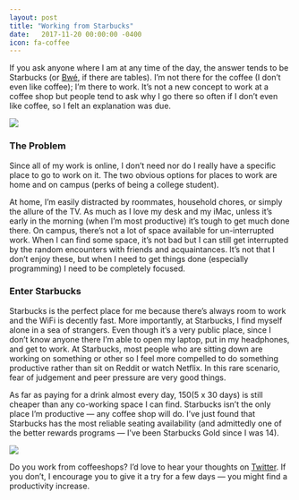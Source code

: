 ```yaml
---
layout: post
title: "Working from Starbucks"
date:   2017-11-20 00:00:00 -0400
icon: fa-coffee
---
```


If you ask anyone where I am at any time of the day, the answer tends to be Starbucks (or [Bwé](https://www.instagram.com/bwekafe/?hl=en), if there are tables). I’m not there for the coffee (I don’t even like coffee); I’m there to work. It’s not a new concept to work at a coffee shop but people tend to ask why I go there so often if I don’t even like coffee, so I felt an explanation was due.

![](https://cdn-images-1.medium.com/max/1600/1*LBSzL8XKgJrks_vZaxm6hQ.jpeg)

### The Problem

Since all of my work is online, I don’t need nor do I really have a specific place to go to work on it. The two obvious options for places to work are home and on campus (perks of being a college student).

At home, I’m easily distracted by roommates, household chores, or simply the allure of the TV. As much as I love my desk and my iMac, unless it’s early in the morning (when I’m most productive) it’s tough to get much done there. On campus, there’s not a lot of space available for un-interrupted work. When I can find some space, it’s not bad but I can still get interrupted by the random encounters with friends and acquaintances. It’s not that I don’t enjoy these, but when I need to get things done (especially programming) I need to be completely focused.

### Enter Starbucks

Starbucks is the perfect place for me because there’s always room to work and the WiFi is decently fast. More importantly, at Starbucks, I find myself alone in a sea of strangers. Even though it’s a very public place, since I don’t know anyone there I’m able to open my laptop, put in my headphones, and get to work. At Starbucks, most people who are sitting down are working on something or other so I feel more compelled to do something productive rather than sit on Reddit or watch Netflix. In this rare scenario, fear of judgement and peer pressure are very good things.

As far as paying for a drink almost every day, $150 ($5 x 30 days) is still cheaper than any co-working space I can find. Starbucks isn’t the only place I’m productive — any coffee shop will do. I’ve just found that Starbucks has the most reliable seating availability (and admittedly one of the better rewards programs — I’ve been Starbucks Gold since I was 14).

![](https://cdn-images-1.medium.com/max/2160/1*uEpXuV74Vmg15P9k5ow5yQ.jpeg)

Do you work from coffeeshops? I’d love to hear your thoughts on [Twitter](http://twitter.com/fishbein). If you don’t, I encourage you to give it a try for a few days — you might find a productivity increase.
